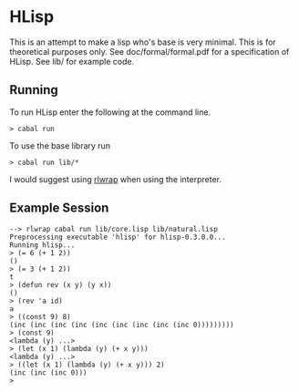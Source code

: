 
# HLisp

This is an attempt to make a lisp who's base is very minimal. This is for
theoretical purposes only. See doc/formal/formal.pdf for a specification of
HLisp. See lib/ for example code.

## Running

To run HLisp enter the following at the command line.
```
> cabal run
```

To use the base library run
```
> cabal run lib/*
```

I would suggest using [rlwrap](http://utopia.knoware.nl/~hlub/uck/rlwrap/) when
using the interpreter.

## Example Session

```
--> rlwrap cabal run lib/core.lisp lib/natural.lisp
Preprocessing executable 'hlisp' for hlisp-0.3.0.0...
Running hlisp...
> (= 6 (+ 1 2))
()
> (= 3 (+ 1 2))
t
> (defun rev (x y) (y x))
()
> (rev 'a id)
a
> ((const 9) 8)
(inc (inc (inc (inc (inc (inc (inc (inc (inc 0)))))))))
> (const 9)
<lambda (y) ...>
> (let (x 1) (lambda (y) (+ x y)))
<lambda (y) ...>
> ((let (x 1) (lambda (y) (+ x y))) 2)
(inc (inc (inc 0)))
> 
```
